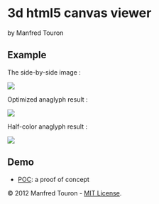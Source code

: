 3d html5 canvas viewer
======================

by Manfred Touron

Example
-------

The side-by-side image :

<img src="http://c387484.r84.cf1.rackcdn.com/jr/Screen%20Shot%202012-08-10%20at%202.42.18%20PM.png" />

Optimized anaglyph result :

<img src="http://c387484.r84.cf1.rackcdn.com/jr/Screen%20Shot%202012-08-10%20at%202.43.08%20PM.png" />

Half-color anaglyph result :

<img src="http://c387484.r84.cf1.rackcdn.com/jr/Screen%20Shot%202012-08-10%20at%202.43.54%20PM.png" />

Demo
----

* [POC](http://moul.github.com/3d-stereo-html5/poc.html): a proof of concept

© 2012 Manfred Touron - [MIT License](https://github.com/moul/3d-stereo-html5/blob/master/License.txt).
